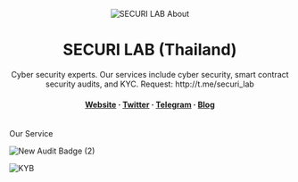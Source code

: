 <div align="center">

  
![SECURI LAB About](https://user-images.githubusercontent.com/111109564/236715929-1ad8c3e6-aa64-4862-8789-7c2367381bbd.png)


  <h1>SECURI LAB (Thailand)</h1>
  
  <p>
    Cyber security experts. Our services include cyber security, smart contract security audits, and KYC.
Request: http://t.me/securi_lab
  </p>
  
  

<h4>
    <a href="https://securi-lab.com/">Website</a>
  <span> · </span>
    <a href="https://twitter.com/SECURI_LAB">Twitter</a>
  <span> · </span>
    <a href="https://t.me/securi_lab">Telegram</a>
  <span> · </span>
    <a href="https://medium.com/@securi">Blog</a>
  </h4>
</div>

<br />
Our Service

![New Audit Badge (2)](https://user-images.githubusercontent.com/111109564/236653904-0f377a78-dda2-443d-bb54-198e3d33e8d9.png)


![KYB](https://user-images.githubusercontent.com/111109564/236716298-bfeaf50b-d7a5-4509-936c-c3f555c07dcb.png)




